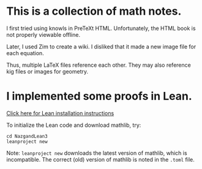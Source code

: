 # This is a collection of math notes.

I first tried using knowls in PreTeXt HTML. Unfortunately, the HTML book is not properly viewable offline.

Later, I used Zim to create a wiki. I disliked that it made a new image file for each equation.

Thus, multiple LaTeX files reference each other. They may also reference kig files or images for geometry.

# I implemented some proofs in Lean.

[Click here for Lean installation instructions](https://leanprover-community.github.io/get_started.html#regular-install)

To initialize the Lean code and download mathlib, try:

```
cd NazgandLean3
leanproject new
```
Note: `leanproject new` downloads the latest version of mathlib, which is incompatible. The correct (old) version of mathlib is noted in the `.toml` file.
